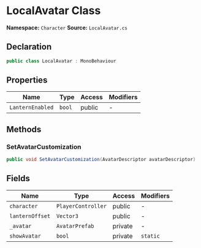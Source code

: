 # LocalAvatar Class

**Namespace:** `Character`
**Source:** `LocalAvatar.cs`

## Declaration

```csharp
public class LocalAvatar : MonoBehaviour
```

## Properties

| Name | Type | Access | Modifiers |
|------|------|--------|-----------|
| `LanternEnabled` | `bool` | public | - |

## Methods

### SetAvatarCustomization

```csharp
public void SetAvatarCustomization(AvatarDescriptor avatarDescriptor)
```

## Fields

| Name | Type | Access | Modifiers |
|------|------|--------|-----------|
| `character` | `PlayerController` | public | - |
| `lanternOffset` | `Vector3` | public | - |
| `_avatar` | `AvatarPrefab` | private | - |
| `showAvatar` | `bool` | private | `static` |

